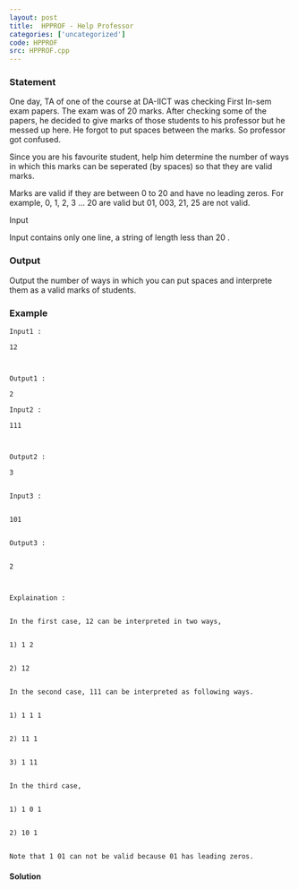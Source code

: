 ```yaml
---
layout: post
title:  HPPROF - Help Professor
categories: ['uncategorized']
code: HPPROF
src: HPPROF.cpp
---
```


### **Statement**

One day, TA of one of the course at DA-IICT was checking First In-sem exam
papers. The exam was of 20 marks. After checking some of the papers, he
decided to give marks of those students to his professor but he messed up
here. He forgot to put spaces between the marks. So professor got confused.

Since you are his favourite student, help him determine the number of ways in
which this marks can be seperated (by spaces) so that they are valid marks.

Marks are valid if they are between 0 to 20 and have no leading zeros. For
example, 0, 1, 2, 3 ... 20 are valid but 01, 003, 21, 25 are not valid.

Input

Input contains only one line, a string of length less than 20 .

### Output

Output the number of ways in which you can put spaces and interprete them as a
valid marks of students.

### Example

    
    
    Input1 :
    12
    
    Output1 :
    2   
      
    Input2 :
    111
    
    Output2 :
    3
    
    
    Input3 :
    
    
    101
    
    
    Output3 :
    
    
    2
    
    
      
    Explaination :
    
    
    In the first case, 12 can be interpreted in two ways,
    
    
    1) 1 2
    
    
    2) 12
    
    
    In the second case, 111 can be interpreted as following ways.
    
    
    1) 1 1 1
    
    
    2) 11 1
    
    
    3) 1 11
    
    
    In the third case,
    
    
    1) 1 0 1
    
    
    2) 10 1
    
    
    Note that 1 01 can not be valid because 01 has leading zeros.



#### **Solution**



